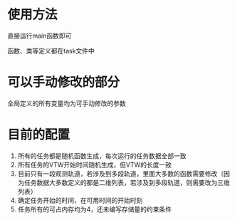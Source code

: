 # 使用方法
直接运行main函数即可

函数、类等定义都在task文件中

# 可以手动修改的部分
全局定义的所有变量均为可手动修改的参数

# 目前的配置
1. 所有的任务都是随机函数生成，每次运行的任务数据全部一致
2. 所有任务的VTW开始时间随机生成，但VTW的长度一致
3. 目前只有一段观测轨道，若涉及到多段轨道，里面大多数的函数需要修改（因为任务数据大多数定义的都是二维列表，若涉及到多段轨道，则需要改为三维列表）
4. 确定任务开始的时间，在可用时间的开始时刻
5. 任务所有的可占内存均为4，还未编写存储量的约束条件